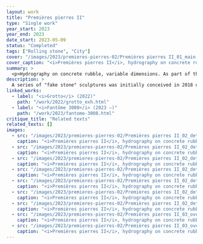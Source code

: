 ```yaml
---
layout: work
title: "Premières pierres II"
type: "Single work"
year_start: 2023
year_end: 2023
date_start: 2023-05-09
status: "Completed"
tags: ["Rolling stone", "City"]
cover: "/images/2023/premieres-pierres-02/Premières pierres II_01_main views 01_IMG_3028.webp"
cover_caption: "<i>Premières pierres II</i>, hydrography on concrete rubble, variable dimensions, 2023."
summary: >
  <p>Hydrography on concrete rubble, variable dimensions. As part of the group exhibition <i>Travaux en cours</i>, City of Nîmes, France.</p><p>Coordinated by Laura Bouvard and Dror Endeweld.</p>
description: >
  A series of "fake stone" sculptures was initially conceived in 2018 during a residency in Tokyo (<i>Premières pierres I</i>). Simulating a process of artificial sedimentation, I agglomerated large chunks of concrete rubble—remnants from the demolition of a social service building of Gard Departement—which had once served as a gathering place for marginalized individuals and families. This site bore a rich, multi-generational history, especially in terms of hospitality. I then applied a rock image onto these “remains” using hydrographic printing, immersing each block in water, one by one, in an attempt to ritualize the death of this former “central of the unfortunate.” The rock image printed on each piece was inspired by the Menhir de Courbessac in Nîmes—specifically, a reproduction generated and analyzed by a GAN algorithm. The final step of this ritual consisted in placing these stones at the heart of the town hall, where its fountain is located.
linked_works:
  - label: "<i>Grotto</i> (2022)"
    path: "/work/2022/grotto_exh.html"
  - label: "<i>Fantôme 3008</i> (2023 –)"
    path: "/work/2023/fantome-3008.html"
critique_title: "Related texts"
related_texts: []
images:
  - src: "/images/2023/premieres-pierres-02/Premières pierres II_02_detail view 01.1.webp"
    caption: "<i>Premières pierres II</i>, hydrography on concrete rubble, variable dimensions, 2023."
  - src: "/images/2023/premieres-pierres-02/Premières pierres II_02_detail view 01.2.webp"
    caption: "<i>Premières pierres II</i>, hydrography on concrete rubble, variable dimensions, 2023."
  - src: "/images/2023/premieres-pierres-02/Premières pierres II_02_detail view 02.1.webp"
    caption: "<i>Premières pierres II</i>, hydrography on concrete rubble, variable dimensions, 2023."
  - src: "/images/2023/premieres-pierres-02/Premières pierres II_02_detail view 02.2.webp"
    caption: "<i>Premières pierres II</i>, hydrography on concrete rubble, variable dimensions, 2023."
  - src: "/images/2023/premieres-pierres-02/Premières pierres II_02_detail view 03.webp"
    caption: "<i>Premières pierres II</i>, hydrography on concrete rubble, variable dimensions, 2023."
  - src: "/images/2023/premieres-pierres-02/Premières pierres II_02_detail view 04.webp"
    caption: "<i>Premières pierres II</i>, hydrography on concrete rubble, variable dimensions, 2023."
  - src: "/images/2023/premieres-pierres-02/Premières pierres II_02_detail view 05.webp"
    caption: "<i>Premières pierres II</i>, hydrography on concrete rubble, variable dimensions, 2023."
  - src: "/images/2023/premieres-pierres-02/Premières pierres II_03_overview 01.webp"
    caption: "<i>Premières pierres II</i>, hydrography on concrete rubble, variable dimensions, 2023."
  - src: "/images/2023/premieres-pierres-02/Premières pierres II_03_overview 02.webp"
    caption: "<i>Premières pierres II</i>, hydrography on concrete rubble, variable dimensions, 2023."
---
```

